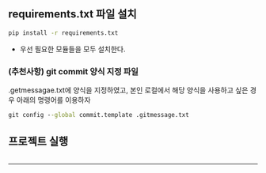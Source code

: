 ## requirements.txt 파일 설치

```cmd
pip install -r requirements.txt
```

- 우선 필요한 모듈들을 모두 설치한다.

### (추천사항) git commit 양식 지정 파일

.getmessagae.txt에 양식을 지정하였고, 본인 로컬에서 해당 양식을 사용하고 싶은 경우 아래의 명령어를 이용하자

```cmd
git config --global commit.template .gitmessage.txt
```

## 프로젝트 실행

```cmd

```
---
